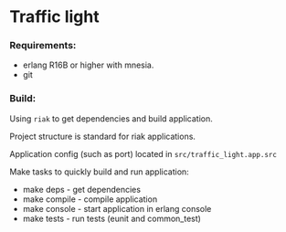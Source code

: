 # Traffic light

### Requirements:

- erlang R16B or higher with mnesia.
- git 

### Build:

Using `riak` to get dependencies and build application.

Project structure is standard for riak applications.

Application config (such as port) located in `src/traffic_light.app.src`

Make tasks to quickly build and run application:

- make deps - get dependencies
- make compile - compile application
- make console - start application in erlang console
- make tests - run tests (eunit and common_test)
